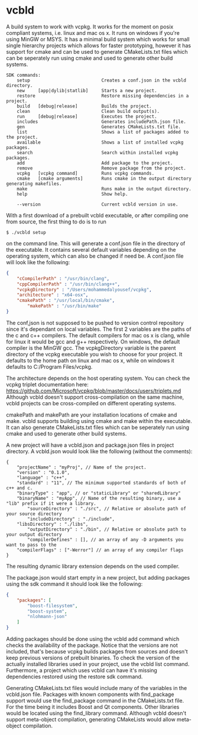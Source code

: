 # vcbld
A build system to work with vcpkg.
It works for the moment on posix compliant systems, i.e. linux and mac os x. It runs on windows if you're using MinGW or MSYS. It has a minimal build system which works for small single hierarchy projects which allows for faster prototyping, however it has support for cmake and can be used to generate CMakeLists.txt files which can be seperately run using cmake and used to generate other build systems.
```
SDK commands:
    setup                           Creates a conf.json in the vcbld directory.
    new     [app|dylib|statlib]     Starts a new project.
    restore                         Restore missing dependencies in a project.
    build   [debug|release]         Builds the project.
    clean                           Clean build output(s).
    run     [debug|release]         Executes the project.
    includes                        Generates includePath.json file.
    gen                             Generates CMakeLists.txt file.
    list                            Shows a list of packages added to the project.
    available                       Shows a list of installed vcpkg packages.
    search                          Search within installed vcpkg packages.
    add                             Add package to the project.
    remove                          Remove package from the project.
    vcpkg   [vcpkg command]         Runs vcpkg commands.
    cmake   [cmake arguments]       Runs cmake in the output directory generating makefiles.
    make                            Runs make in the output directory.
    help                            Show help.

    --version                       Current vcbld version in use.
```
With a first download of a prebuilt vcbld executable, or after compiling one from source, the first thing to do is to run 
```
$ ./vcbld setup 
```
on the command line. This will generate a conf.json file in the directory of the executable. It contains several default variables depending on the operating system, which can also be changed if need be. A conf.json file will look like the following:
```json
{
	"cCompilerPath" : "/usr/bin/clang",
	"cppCompilerPath" : "/usr/bin/clang++",
	"vcpkgDirectory" : "/Users/mohammedalyousef/vcpkg",
	"architecture" : "x64-osx",
	"cmakePath" : "/usr/local/bin/cmake",
    	"makePath" : "/usr/bin/make"
}
```
The conf,json is not supposed to be pushed to version control repository since it's dependant on local variables.
The first 2 variables are the paths of the c and c++ compilers. The default compilers for mac os x is clang, while for linux it would be gcc and g++ respectively. On windows, the default compiler is the MinGW gcc.
The vcpkgDirectory variable is the parent directory of the vcpkg executable you wish to choose for your project. It defaults to the home path on linux and mac os x, while on windows it defaults to C:/Program Files/vcpkg.

The architecture depends on the host operating system. You can check the vcpkg triplet documentation here:
https://github.com/Microsoft/vcpkg/blob/master/docs/users/triplets.md
Although vcbld doesn't support cross-compilation on the same machine, vcbld projects can be cross-compiled on different operating systems.

cmakePath and makePath are your installation locations of cmake and make. vcbld supports building using cmake and make within the executable. It can also generate CMakeLists.txt files which can be seperately run using cmake and used to generate other build systems.

A new project will have a vcbld.json and package.json files in project directory.
A vcbld.json would look like the following (without the comments):
```
{
	"projectName" : "myProj", // Name of the project.
	"version" : "0.1.0",
	"language" : "c++", 
	"standard" : "11", // The minimum supported standards of both of c++ and c.
	"binaryType" : "app", // or "staticLibrary" or "sharedLibrary"
	"binaryName" : "myApp", // Name of the resulting binary, use a "lib" prefix if it were a library.
    	"sourceDirectory" : "./src", // Relative or absolute path of your source directory
    	"includeDirectory" : "./include",
	"libsDirectory" : "./libs",
    	"outputDirectory" : "./bin", // Relative or absolute path to your output directory
    	"compilerDefines" : [], // an array of any -D arguments you want to pass to the 
	"compilerFlags" : ["-Werror"] // an array of any compiler flags 
}
```
The resulting dynamic library extension depends on the used compiler. 

The package.json would start empty in a new project, but adding packages using the sdk command it should look like the following:
```json
{
    "packages": [
        "boost-filesystem",
        "boost-system",
        "nlohmann-json"
    ]
}
```
Adding packages should be done using the vcbld add command which checks the availability of the package.
Notice that the versions are not included, that's because vcpkg builds packages from sources and doesn't keep previous versions of prebuilt binaries.
To check the version of the actually installed libraries used in your project, use the vcbld list command.
Furthermore, a project which uses vcbld can have it's missing dependencies restored using the restore sdk command.

Generating CMakeLists.txt files would include many of the variables in the vcbld.json file. Packages with known components with find_package support would use the find_package command in the CMakeLists.txt file. For the time being it includes Boost and Qt components. Other libraries would be located using the find_library command. Although vcbld doesn't support meta-object compilation, generating CMakeLists would allow meta-object compilation.



